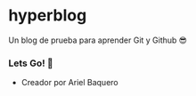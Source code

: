 # hyperblog 
Un blog de prueba para aprender Git y Github 😎

### **Lets Go! 👾**
* Creador por Ariel Baquero